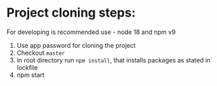 # Project cloning steps:

For developing is recommended use - node 18 and npm v9

1. Use app password for cloning the project
2. Checkout `master`
3. In root directory run `npm install`, that installs packages as stated in lockfile
4. npm start
